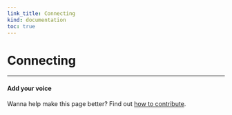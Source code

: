 ```yaml
--- 
link_title: Connecting
kind: documentation
toc: true
---
```


# Connecting

---

#### Add your voice

Wanna help make this page better? Find out [how to contribute](/7-how-to/).